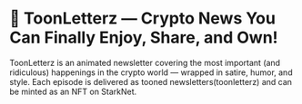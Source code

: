# 📨 ToonLetterz — Crypto News You Can Finally Enjoy, Share, and Own!

ToonLetterz is an animated newsletter covering the most important (and ridiculous) happenings in the crypto world — wrapped in satire, humor, and style. Each episode is delivered as tooned newsletters(toonletterz) and can be minted as an NFT on StarkNet.



